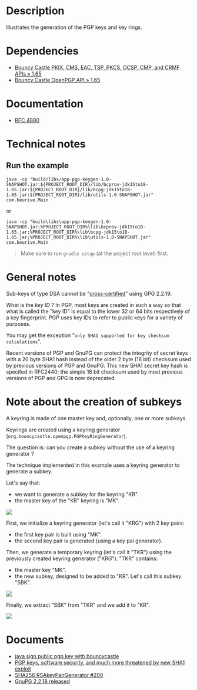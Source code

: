 # Description

Illustrates the generation of the PGP keys and key rings.

# Dependencies

* [Bouncy Castle PKIX, CMS, EAC, TSP, PKCS, OCSP, CMP, and CRMF APIs » 1.65](https://mvnrepository.com/artifact/org.bouncycastle/bcpkix-jdk15to18/1.65)
* [Bouncy Castle OpenPGP API » 1.65](https://mvnrepository.com/artifact/org.bouncycastle/bcpg-jdk15to18/1.65)

# Documentation

* [RFC 4880](https://tools.ietf.org/html/rfc4880)

# Technical notes

## Run the example

    java -cp "build/libs/app-pgp-keygen-1.0-SNAPSHOT.jar:${PROJECT_ROOT_DIR}/lib/bcprov-jdk15to18-1.65.jar:${PROJECT_ROOT_DIR}/lib/bcpg-jdk15to18-1.65.jar:${PROJECT_ROOT_DIR}/lib/utils-1.0-SNAPSHOT.jar" com.beurive.Main

or

    java -cp "build\libs\app-pgp-keygen-1.0-SNAPSHOT.jar;%PROJECT_ROOT_DIR%\lib\bcprov-jdk15to18-1.65.jar;%PROJECT_ROOT_DIR%\lib\bcpg-jdk15to18-1.65.jar;%PROJECT_ROOT_DIR%\lib\utils-1.0-SNAPSHOT.jar" com.beurive.Main

> Make sure to run `gradle setup` (at the project root level) first.

# General notes

Sub-keys of type DSA cannot be "[cross-certified](../doc/cross-certify.md)" using GPG 2.2.19.

What is the _key ID_ ? In PGP, most keys are created in such a way so that what is called the "key ID" is equal to the
lower 32 or 64 bits respectively of a key fingerprint. PGP uses key IDs to refer to public keys for a variety of purposes.

You may get the exception "`only SHA1 supported for key checksum calculations`".

Recent versions of PGP and GnuPG can protect the integrity of secret keys with a 20 byte SHA1
hash instead of the older 2 byte (16 bit) checksum used by previous versions of PGP and GnuPG.
This new SHA1 secret key hash is specifed in RFC2440; the simple 16 bit checksum used by most
previous versions of PGP and GPG is now deprecated.  

# Note about the creation of subkeys

A keyring is made of one master key and, optionally, one or more subkeys. 

Keyrings are created using a keyring generator (`org.bouncycastle.openpgp.PGPKeyRingGenerator`).

The question is: can you create a subkey without the use of a keyring generator ?

The technique implemented in this example uses a keyring generator to generate a subkey.

Let's say that:
* we want to generate a subkey for the keyring "KR".
* the master key of the "KR" keyring is "MK".

![](doc/kr-before.svg)

First, we initialize a keyring generator (let's call it "KRG") with 2 key pairs:
* the first key pair is built using "MK".
* the second key pair is generated (using a key pai generator).

Then, we generate a temporary keyring (let's call it "TKR") using the previously created keyring generator ("KRG").
"TKR" contains:
* the master key "MK".
* the new subkey, designed to be added to "KR". Let's call this subkey "SBK".

![](doc/kr-middle.svg)

Finally, we extract "SBK" from "TKR" and we add it to "KR".

![](doc/kr-after.svg)

# Documents

* [java sign public pgp key with bouncycastle](https://stackoverflow.com/questions/28591684/java-sign-public-pgp-key-with-bouncycastle)
* [PGP keys, software security, and much more threatened by new SHA1 exploit](https://arstechnica.com/information-technology/2020/01/pgp-keys-software-security-and-much-more-threatened-by-new-sha1-exploit/)
* [SHA256 RSAkeyPairGenerator #200](https://github.com/bcgit/bc-java/issues/200)
* [GnuPG 2.2.18 released](https://lists.gnupg.org/pipermail/gnupg-devel/2019-November/034487.html)
